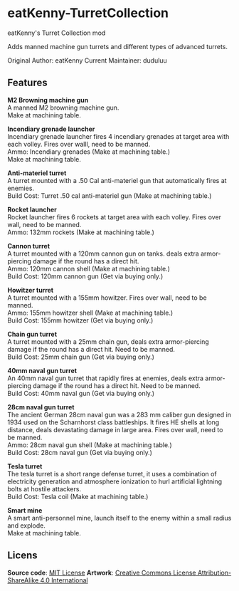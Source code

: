 # eatKenny-TurretCollection
eatKenny's Turret Collection mod

Adds manned machine gun turrets and different types of advanced turrets.

Original Author: eatKenny
Current Maintainer: duduluu

## Features

**M2 Browning machine gun**  
A manned M2 browning machine gun.  
Make at machining table.  

**Incendiary grenade launcher**  
Incendiary grenade launcher fires 4 incendiary grenades at target area with each volley. Fires over walll, need to be manned.  
Ammo: Incendiary grenades (Make at machining table.)  
Make at machining table.  

**Anti-materiel turret**  
A turret mounted with a .50 Cal anti-materiel gun that automatically fires at enemies.  
Build Cost: Turret .50 cal anti-materiel gun (Make at machining table.)  

**Rocket launcher**  
Rocket launcher fires 6 rockets at target area with each volley. Fires over wall, need to be manned.  
Ammo: 132mm rockets (Make at machining table.)  

**Cannon turret**  
A turret mounted with a 120mm cannon gun on tanks. deals extra armor-piercing damage if the round has a direct hit.  
Ammo: 120mm cannon shell (Make at machining table.)  
Build Cost: 120mm cannon gun (Get via buying only.)  

**Howitzer turret**  
A turret mounted with a 155mm howitzer. Fires over wall, need to be manned.  
Ammo: 155mm howitzer shell (Make at machining table.)  
Build Cost: 155mm howitzer (Get via buying only.)  

**Chain gun turret**  
A turret mounted with a 25mm chain gun, deals extra armor-piercing damage if the round has a direct hit. Need to be manned.    
Build Cost: 25mm chain gun (Get via buying only.)  

**40mm naval gun turret**  
An 40mm naval gun turret that rapidly fires at enemies, deals extra armor-piercing damage if the round has a direct hit. Need to be manned.  
Build Cost: 40mm naval gun (Get via buying only.)  

**28cm naval gun turret**  
The ancient German 28cm naval gun was a 283 mm caliber gun designed in 1934 used on the Scharnhorst class battleships. It fires HE shells at long distance, deals devastating damage in large area. Fires over wall, need to be manned.  
Ammo: 28cm naval gun shell (Make at machining table.)  
Build Cost: 28cm naval gun (Get via buying only.)  

**Tesla turret**  
The tesla turret is a short range defense turret, it uses a combination of electricity generation and atmosphere ionization to hurl artificial lightning bolts at hostile attackers.  
Build Cost: Tesla coil (Make at machining table.)  

**Smart mine**  
A smart anti-personnel mine, launch itself to the enemy within a small radius and explode.  
Make at machining table.  


## Licens

**Source code**: [MIT License](https://opensource.org/licenses/MIT)
**Artwork**: [Creative Commons License Attribution-ShareAlike 4.0 International](http://creativecommons.org/licenses/by-sa/4.0/)
